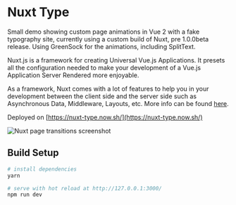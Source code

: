 # Nuxt Type

Small demo showing custom page animations in Vue 2 with a fake typography site, currently using a custom build of Nuxt, pre 1.0.0beta release. Using GreenSock for the animations, including SplitText.

Nuxt.js is a framework for creating Universal Vue.js Applications. It presets all the configuration needed to make your development of a Vue.js Application Server Rendered more enjoyable.

As a framework, Nuxt comes with a lot of features to help you in your development between the client side and the server side such as Asynchronous Data, Middleware, Layouts, etc. More info can be found [here](https://nuxtjs.org/).

Deployed on [https://nuxt-type.now.sh/](https://nuxt-type.now.sh/)

![Nuxt page transitions screenshot](https://s3-us-west-2.amazonaws.com/s.cdpn.io/28963/nuxt-hero.gif "Nuxt Page Transitions")

## Build Setup

``` bash
# install dependencies
yarn

# serve with hot reload at http://127.0.0.1:3000/
npm run dev
```
